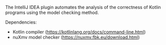 The IntelliJ IDEA plugin automates the analysis of the correctness of Kotlin programs using the model checking method.  

Dependencies:  
* Kotlin compiler (https://kotlinlang.org/docs/command-line.html)
* nuXmv model checker (https://nuxmv.fbk.eu/download.html)

